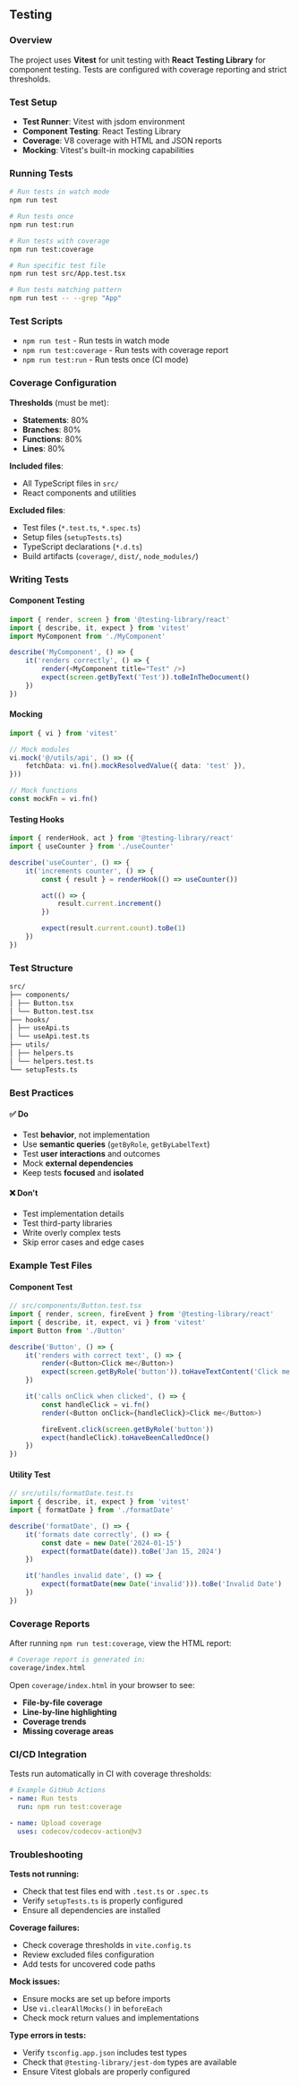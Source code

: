 ## Testing

### Overview

The project uses **Vitest** for unit testing with **React Testing Library** for component testing. Tests are configured with coverage reporting and strict thresholds.

### Test Setup

- **Test Runner**: Vitest with jsdom environment
- **Component Testing**: React Testing Library
- **Coverage**: V8 coverage with HTML and JSON reports
- **Mocking**: Vitest's built-in mocking capabilities

### Running Tests

```bash
# Run tests in watch mode
npm run test

# Run tests once
npm run test:run

# Run tests with coverage
npm run test:coverage

# Run specific test file
npm run test src/App.test.tsx

# Run tests matching pattern
npm run test -- --grep "App"
```

### Test Scripts

- `npm run test` - Run tests in watch mode
- `npm run test:coverage` - Run tests with coverage report
- `npm run test:run` - Run tests once (CI mode)

### Coverage Configuration

**Thresholds** (must be met):

- **Statements**: 80%
- **Branches**: 80%
- **Functions**: 80%
- **Lines**: 80%

**Included files**:

- All TypeScript files in `src/`
- React components and utilities

**Excluded files**:

- Test files (`*.test.ts`, `*.spec.ts`)
- Setup files (`setupTests.ts`)
- TypeScript declarations (`*.d.ts`)
- Build artifacts (`coverage/`, `dist/`, `node_modules/`)

### Writing Tests

#### Component Testing

```typescript
import { render, screen } from '@testing-library/react'
import { describe, it, expect } from 'vitest'
import MyComponent from './MyComponent'

describe('MyComponent', () => {
    it('renders correctly', () => {
        render(<MyComponent title="Test" />)
        expect(screen.getByText('Test')).toBeInTheDocument()
    })
})
```

#### Mocking

```typescript
import { vi } from 'vitest'

// Mock modules
vi.mock('@/utils/api', () => ({
    fetchData: vi.fn().mockResolvedValue({ data: 'test' }),
}))

// Mock functions
const mockFn = vi.fn()
```

#### Testing Hooks

```typescript
import { renderHook, act } from '@testing-library/react'
import { useCounter } from './useCounter'

describe('useCounter', () => {
    it('increments counter', () => {
        const { result } = renderHook(() => useCounter())

        act(() => {
            result.current.increment()
        })

        expect(result.current.count).toBe(1)
    })
})
```

### Test Structure

```bash
src/
├── components/
│ ├── Button.tsx
│ └── Button.test.tsx
├── hooks/
│ ├── useApi.ts
│ └── useApi.test.ts
├── utils/
│ ├── helpers.ts
│ └── helpers.test.ts
└── setupTests.ts
```

### Best Practices

#### ✅ Do

- Test **behavior**, not implementation
- Use **semantic queries** (`getByRole`, `getByLabelText`)
- Test **user interactions** and outcomes
- Mock **external dependencies**
- Keep tests **focused** and **isolated**

#### ❌ Don't

- Test implementation details
- Test third-party libraries
- Write overly complex tests
- Skip error cases and edge cases

### Example Test Files

#### Component Test

```typescript
// src/components/Button.test.tsx
import { render, screen, fireEvent } from '@testing-library/react'
import { describe, it, expect, vi } from 'vitest'
import Button from './Button'

describe('Button', () => {
    it('renders with correct text', () => {
        render(<Button>Click me</Button>)
        expect(screen.getByRole('button')).toHaveTextContent('Click me')
    })

    it('calls onClick when clicked', () => {
        const handleClick = vi.fn()
        render(<Button onClick={handleClick}>Click me</Button>)

        fireEvent.click(screen.getByRole('button'))
        expect(handleClick).toHaveBeenCalledOnce()
    })
})
```

#### Utility Test

```typescript
// src/utils/formatDate.test.ts
import { describe, it, expect } from 'vitest'
import { formatDate } from './formatDate'

describe('formatDate', () => {
    it('formats date correctly', () => {
        const date = new Date('2024-01-15')
        expect(formatDate(date)).toBe('Jan 15, 2024')
    })

    it('handles invalid date', () => {
        expect(formatDate(new Date('invalid'))).toBe('Invalid Date')
    })
})
```

### Coverage Reports

After running `npm run test:coverage`, view the HTML report:

```bash
# Coverage report is generated in:
coverage/index.html
```

Open `coverage/index.html` in your browser to see:

- **File-by-file coverage**
- **Line-by-line highlighting**
- **Coverage trends**
- **Missing coverage areas**

### CI/CD Integration

Tests run automatically in CI with coverage thresholds:

```yaml
# Example GitHub Actions
- name: Run tests
  run: npm run test:coverage

- name: Upload coverage
  uses: codecov/codecov-action@v3
```

### Troubleshooting

**Tests not running:**

- Check that test files end with `.test.ts` or `.spec.ts`
- Verify `setupTests.ts` is properly configured
- Ensure all dependencies are installed

**Coverage failures:**

- Check coverage thresholds in `vite.config.ts`
- Review excluded files configuration
- Add tests for uncovered code paths

**Mock issues:**

- Ensure mocks are set up before imports
- Use `vi.clearAllMocks()` in `beforeEach`
- Check mock return values and implementations

**Type errors in tests:**

- Verify `tsconfig.app.json` includes test types
- Check that `@testing-library/jest-dom` types are available
- Ensure Vitest globals are properly configured
